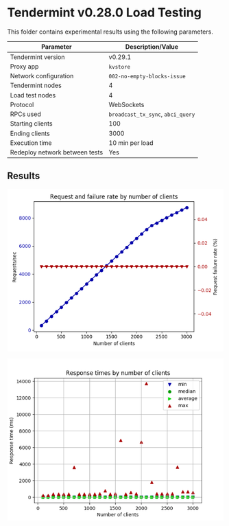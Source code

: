 # Tendermint v0.28.0 Load Testing

This folder contains experimental results using the following parameters.

| Parameter | Description/Value |
| --- | --- |
| Tendermint version | v0.29.1 |
| Proxy app | `kvstore` |
| Network configuration | `002-no-empty-blocks-issue` |
| Tendermint nodes | 4 |
| Load test nodes | 4 |
| Protocol | WebSockets |
| RPCs used | `broadcast_tx_sync`, `abci_query` |
| Starting clients | 100 |
| Ending clients | 3000 |
| Execution time | 10 min per load |
| Redeploy network between tests | Yes |

## Results

![Request and failure rate versus number of clients](./plots/request_rate.png)

![Response times versus number of clients](./plots/response_times.png)
